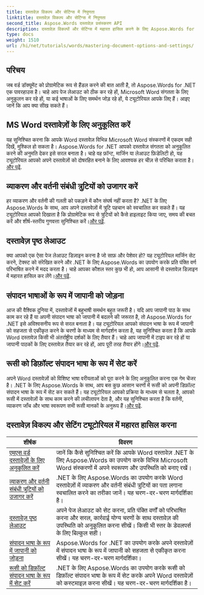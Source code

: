 ```yaml
---
title: दस्तावेज़ विकल्प और सेटिंग्स में निपुणता
linktitle: दस्तावेज़ विकल्प और सेटिंग्स में निपुणता
second_title: Aspose.Words दस्तावेज़ प्रसंस्करण API
description: दस्तावेज़ विकल्पों और सेटिंग्स में महारत हासिल करने के लिए Aspose.Words for .NET ट्यूटोरियल देखें। Word, व्याकरण जाँच, पृष्ठ लेआउट और संपादन भाषाओं के लिए अनुकूलन करना सीखें।
type: docs
weight: 1510
url: /hi/net/tutorials/words/mastering-document-options-and-settings/
---
```

## परिचय

जब वर्ड डॉक्यूमेंट को प्रोग्रामेटिक रूप से हैंडल करने की बात आती है, तो Aspose.Words for .NET एक पावरहाउस है। चाहे आप पेज लेआउट को ठीक कर रहे हों, Microsoft Word संगतता के लिए अनुकूलन कर रहे हों, या कई भाषाओं के लिए समर्थन जोड़ रहे हों, ये ट्यूटोरियल आपके लिए हैं। आइए जानें कि आप क्या सीख सकते हैं।

## MS Word दस्तावेज़ों के लिए अनुकूलित करें
 यह सुनिश्चित करना कि आपके Word दस्तावेज़ विभिन्न Microsoft Word संस्करणों में एकदम सही दिखें, मुश्किल हो सकता है। Aspose.Words for .NET आपको दस्तावेज़ संगतता को अनुकूलित करने की अनुमति देकर इसे सरल बनाता है। चाहे वह फ़ॉन्ट, मार्जिन या लेआउट फ़िडेलिटी हो, यह ट्यूटोरियल आपको अपने दस्तावेज़ों को दोषरहित बनाने के लिए आवश्यक हर चीज़ से परिचित कराता है।[और पढ़ें](./optimize-for-ms-word-document/).

## व्याकरण और वर्तनी संबंधी त्रुटियों को उजागर करें
 हर व्याकरण और वर्तनी की गलती को पकड़ने में कौन संघर्ष नहीं करता है? .NET के लिए Aspose.Words के साथ, आप अपने दस्तावेज़ों में त्रुटि पहचान को स्वचालित कर सकते हैं। यह ट्यूटोरियल आपको दिखाता है कि प्रोग्रामेटिक रूप से त्रुटियों को कैसे हाइलाइट किया जाए, समय की बचत करें और शीर्ष-स्तरीय गुणवत्ता सुनिश्चित करें।[और पढ़ें](./highlight-grammatical-and-spelling-errors/).

## दस्तावेज़ पृष्ठ लेआउट
क्या आपको एक ऐसा पेज लेआउट डिज़ाइन करना है जो साफ़ और पेशेवर हो? यह ट्यूटोरियल मार्जिन सेट करने, टेक्स्ट को संरेखित करने और .NET के लिए Aspose.Words का उपयोग करके प्रति पंक्ति वर्ण परिभाषित करने में मदद करता है। चाहे आपका कौशल स्तर कुछ भी हो, आप आसानी से दस्तावेज़ डिज़ाइन में महारत हासिल कर लेंगे।[और पढ़ें](./document-page-layout/).

## संपादन भाषाओं के रूप में जापानी को जोड़ना
 आज की वैश्विक दुनिया में, दस्तावेजों में बहुभाषी समर्थन बहुत जरूरी है। यदि आप जापानी पाठ के साथ काम कर रहे हैं या अपनी संपादन भाषा को जापानी में बदलने की जरूरत है, तो Aspose.Words for .NET इसे अविश्वसनीय रूप से सरल बनाता है। यह ट्यूटोरियल आपको संपादन भाषा के रूप में जापानी को सहजता से एकीकृत करने के चरणों के माध्यम से मार्गदर्शन करता है, यह सुनिश्चित करता है कि आपके Word दस्तावेज़ किसी भी अंतर्राष्ट्रीय दर्शकों के लिए तैयार हैं। चाहे आप जापानी में टाइप कर रहे हों या जापानी पाठकों के लिए दस्तावेज़ तैयार कर रहे हों, आप पूरी तरह तैयार होंगे।[और पढ़ें](./adding-japanese-as-editing-languages/).

## रूसी को डिफ़ॉल्ट संपादन भाषा के रूप में सेट करें
अपने Word दस्तावेज़ों को विशिष्ट भाषा वरीयताओं को पूरा करने के लिए अनुकूलित करना एक गेम चेंजर है। .NET के लिए Aspose.Words के साथ, आप बस कुछ आसान चरणों में रूसी को अपनी डिफ़ॉल्ट संपादन भाषा के रूप में सेट कर सकते हैं। यह ट्यूटोरियल आपको प्रक्रिया के माध्यम से चलता है, आपको रूसी में दस्तावेज़ों के साथ काम करने की लचीलापन देता है, और यह सुनिश्चित करता है कि वर्तनी, व्याकरण जाँच और भाषा स्वरूपण सभी रूसी मानकों के अनुरूप हैं।[और पढ़ें](./set-russian-as-default-edit-language/).


 ## दस्तावेज़ विकल्प और सेटिंग ट्यूटोरियल में महारत हासिल करना
| शीर्षक | विवरण |
| --- | --- |
| [एमएस वर्ड दस्तावेज़ों के लिए अनुकूलित करें](./optimize-for-ms-word-document/) | जानें कि कैसे सुनिश्चित करें कि आपके Word दस्तावेज़ .NET के लिए Aspose.Words का उपयोग करके विभिन्न Microsoft Word संस्करणों में अपने स्वरूपण और उपस्थिति को बनाए रखें। |
| [व्याकरण और वर्तनी संबंधी त्रुटियों को उजागर करें](./highlight-grammatical-and-spelling-errors/) | .NET के लिए Aspose.Words का उपयोग करके Word दस्तावेज़ों में व्याकरण और वर्तनी संबंधी त्रुटियों का पता लगाना स्वचालित करने का तरीका जानें। यह चरण-दर-चरण मार्गदर्शिका है। |
| [दस्तावेज़ पृष्ठ लेआउट](./document-page-layout/) | अपने पेज लेआउट को सेट करना, प्रति पंक्ति वर्णों को परिभाषित करना और सरल, कार्रवाई योग्य चरणों के साथ दस्तावेज़ की उपस्थिति को अनुकूलित करना सीखें। किसी भी स्तर के डेवलपर्स के लिए बिल्कुल सही। |
| [संपादन भाषा के रूप में जापानी को जोड़ना](./adding-japanese-as-editing-languages/) | Aspose.Words for .NET का उपयोग करके अपने दस्तावेज़ों में संपादन भाषा के रूप में जापानी को सहजता से एकीकृत करना सीखें। यह चरण-दर-चरण मार्गदर्शिका। |
| [रूसी को डिफ़ॉल्ट संपादन भाषा के रूप में सेट करें](./set-russian-as-default-edit-language/) | .NET के लिए Aspose.Words का उपयोग करके रूसी को डिफ़ॉल्ट संपादन भाषा के रूप में सेट करके अपने Word दस्तावेज़ों को कस्टमाइज़ करना सीखें। यह चरण-दर-चरण मार्गदर्शिका है। |